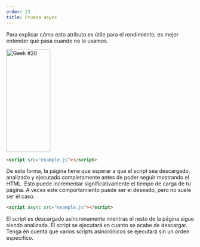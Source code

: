 ```yaml
---
order: 23
title: Prueba async
---
```


Para explicar cómo esto atributo es útile para el rendimiento, es mejor entender qué pasa cuando no lo usamos.

<div class="img-left">
  <img id="geek-20" class="icos-geek" src="http://browserdiet.com/img/20.png" alt="Geek #20" width="118" height="275" />
</div>

``` html
<script src="example.js"></script>
```

De esta forma, la página tiene que esperar a que el script sea descargado, analizado y ejecutado completamente antes de poder seguir mostrando el HTML. Esto puede incrementar significativamente el tiempo de carga de tu página. A veces este comportamiento puede ser el deseado, pero no suele ser el caso.

``` html
<script async src="example.js"></script>
```

El script es descargado asíncronamente mientras el resto de la página sigue siendo analizada. El script se ejecutará en cuanto se acabe de descargar. Tenga en cuenta que varios scripts asincrónicos se ejecutará sin un orden específico.

